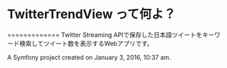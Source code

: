 # TwitterTrendView って何よ？
=============
Twitter Streaming APIで保存した日本語ツイートをキーワード検索してツイート数を表示するWebアプリです。

A Symfony project created on January 3, 2016, 10:37 am.
